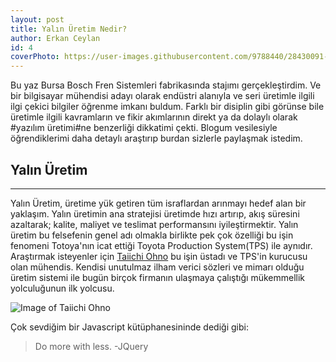 ```yaml
---
layout: post
title: Yalın Üretim Nedir?
author: Erkan Ceylan
id: 4
coverPhoto: https://user-images.githubusercontent.com/9788440/28430091-e2b65f6a-6d87-11e7-95f8-f47b81a4001a.jpg 
---
```

Bu yaz Bursa Bosch Fren Sistemleri fabrikasında stajımı gerçekleştirdim. Ve bir bilgisayar mühendisi adayı olarak endüstri alanıyla ve seri üretimle ilgili ilgi çekici bilgiler öğrenme imkanı buldum. Farklı bir disiplin gibi görünse bile üretimle ilgili kavramların ve fikir akımlarının direkt ya da dolaylı olarak #yazılım üretimi#ne benzerliği dikkatimi çekti. Blogum vesilesiyle öğrendiklerimi daha detaylı araştırıp burdan sizlerle paylaşmak istedim. 

## Yalın Üretim
-----
Yalın Üretim, üretime yük getiren tüm israflardan arınmayı hedef alan bir yaklaşım. Yalın üretimin ana stratejisi üretimde hızı artırıp, 
akış süresini azaltarak; kalite, maliyet ve teslimat performansını iyileştirmektir. Yalın üretim bu felsefenin genel adı olmakla birlikte pek çok özelliği bu işin fenomeni Totoya'nın icat ettiği Toyota Production System(TPS) ile aynıdır. Araştırmak isteyenler için [Taiichi Ohno][taiichiohno] bu işin üstadı ve TPS'in kurucusu olan mühendis. Kendisi unutulmaz ilham verici sözleri ve mimarı olduğu üretim sistemi ile bugün birçok firmanın ulaşmaya çalıştığı mükemmellik yolculuğunun ilk yolcusu.

![Image of Taiichi Ohno](https://user-images.githubusercontent.com/9788440/28749129-8a156504-74c6-11e7-9a0f-b42761b2e22f.jpg)

Çok sevdiğim bir Javascript kütüphanesininde dediği gibi:
> Do more with less. -JQuery


[taiichiohno]:https://www.yalindanisman.com/2012/06/21/taiichi-ohno/
